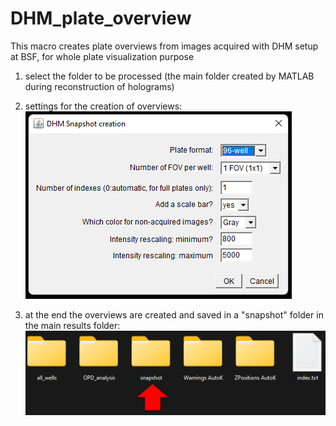# DHM_plate_overview
This macro creates plate overviews from images acquired with DHM setup at BSF, for whole plate visualization purpose

1) select the folder to be processed (the main folder created by MATLAB during reconstruction of holograms)

2) settings for the creation of overviews:
![Image](https://github.com/FabienKuttler/DHM_plate_overview/blob/main/DHM.png)

3) at the end the overviews are created and saved in a "snapshot" folder in the main results folder:
![Image](https://github.com/FabienKuttler/DHM_plate_overview/blob/main/results.png)



